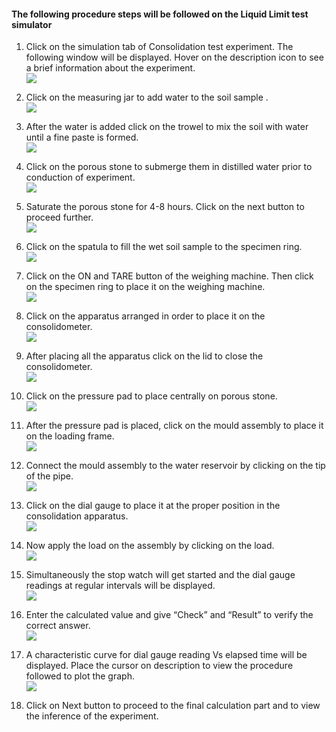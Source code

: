 #### The following procedure steps will be followed on the Liquid Limit test simulator

1.	Click on the simulation tab of Consolidation test experiment. The following window will be displayed. Hover on the description icon to see a brief information about the experiment.</br>
<img src="images/1.png" /></br>

2. Click on the measuring jar to add water to the soil sample .</br>
<img src="images/3.png" /></br>

3. After the water is added click on the trowel to mix the soil with water until a fine paste is formed.</br>
<img src="images/4.png" /></br>

4. Click on the porous stone to submerge them in distilled water prior to conduction of experiment.</br>
<img src="images/5.png" /></br>

5.  Saturate the porous stone for 4-8 hours. Click on the next button to proceed further.</br>
<img src="images/6.png" /></br>

6.  Click on the spatula to fill the wet soil sample to the specimen ring.</br>
<img src="images/7.png" /></br>


7.  Click on the ON and TARE button of the weighing machine. Then click on the specimen ring to place it on the weighing machine.</br>
<img src="images/8.png" /></br>


8. Click on the apparatus arranged in order to place it on the consolidometer.</br>
<img src="images/9.png" /></br>

9. After placing all the apparatus click on the lid to close the consolidometer.</br>
<img src="images/10.png" /></br>

10.  Click on the pressure pad to place centrally on porous stone.</br>
<img src="images/11.png" /></br>

11.  After the pressure pad is placed, click on the mould assembly to place it on the loading frame.</br>
<img src="images/12.png" /></br>

12.  Connect the mould assembly to the water reservoir by clicking on the tip of the  pipe.</br>
<img src="images/13.png" /></br>

13.  Click on the dial gauge to place it at the proper position in the consolidation apparatus.</br>
<img src="images/14.png" /></br>

14.  Now apply the load on the assembly by clicking on the load.</br>
<img src="images/15.png" /></br>

15. Simultaneously the stop watch will get started  and the dial gauge readings at regular intervals will be displayed. </br>
<img src="images/16.png" /></br>

16.  Enter the calculated value and give “Check” and “Result” to verify the correct answer.</br>
<img src="images/17.png" /></br>

17.  A characteristic curve for dial gauge reading Vs elapsed time will be displayed. Place the cursor on description to view the procedure followed to plot the graph.</br>
<img src="images/18.png" /></br>

18. Click on Next button to proceed to the final calculation part and to view the inference of the experiment.</br></br></br>
